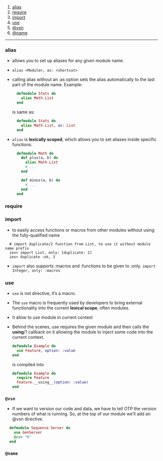 1. [alias](#alias)
2. [require](#require)
3. [import](#import)
4. [use](#use)
5. [@vsn](#vsn)
6. [@name](#name)

-----------

### alias

- allows you to set up aliases for any given module name.
- `alias <Module>, as: <shortcut>`
- calling alias without an :as option sets the alias automatically to the last part of the module name. Example:

  ```elixir
    defmodule Stats do
      alias Math.List
    end    
  ```

  is same as:

  ```elixir
    defmodule Stats do
      alias Math.List, as: List
    end    
  ```

- `alias` is **lexically scoped**, which allows you to set aliases inside specific functions.

  ```elixir
    defmodule Math do
      def plus(a, b) do
        alias Math.List
        # ...
      end

      def minus(a, b) do
        # ...
      end
    end
  ```

### require


### import

- to easily access functions or macros from other modules without using the fully-qualified name

```
  # import duplicate/2 function from List, to use it without module name prefix
  iex> import List, only: [duplicate: 2]
  iex> duplicate :ok, 3
```

- `import` also supports :macros and :functions to be given to :only. `import Integer, only: :macros`

### use

- `use` is not directive, it’s a macro.
- The `use` macro is frequently used by developers to bring external functionality into the current **lexical scope**, often modules.
- It allow to use module in current context
- Behind the scenes, use requires the given module and then calls the __using__/1 callback on it allowing the module to inject some code into the current context.
  ```elixir
  defmodule Example do
    use Feature, option: :value
  end
  ```

  is compiled into

  ```elixir
  defmodule Example do
    require Feature
    Feature.__using__(option: :value)
  end
  ```

### `@vsn`

 - If we want to version our code and data, we have to tell OTP the version
numbers of what is running. So, at the top of our module we’ll add an @vsn
directive.
```Elixir
  defmodule Sequence.Server do
    use GenServer
    @vsn "0"
  end
```

### `@name`
